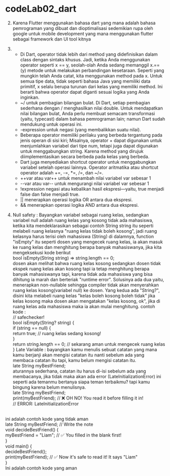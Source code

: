 # codeLab02_dart
2. Karena Flutter menggunakan bahasa dart yang mana adalah bahasa pemrograman yang dibuat dan dioptimalisasi sedemikian rupa oleh google untuk mobile development yang mana menggunakan flutter sebagai framework dan UI tool kitnya 
3. - Di Dart, operator tidak lebih dari method yang didefinisikan dalam class dengan sintaks khusus.
     Jadi, ketika Anda menggunakan operator seperti x == y, seolah-olah Anda sedang memanggil
     x.==(y) metode untuk melakukan perbandingan kesetaraan.
     Seperti yang mungkin telah Anda catat, kita menggunakan method pada x. Untuk semua tipe data, tidak seperti bahasa Java yang memiliki data primitif, x selalu           berupa turunan dari kelas yang memiliki method. Ini berarti bahwa operator dapat diganti sesuai logika yang Anda inginkan.
   - ~/ untuk pembagian bilangan bulat. Di Dart, setiap pembagian sederhana dengan / menghasilkan nilai double. Untuk mendapatkan nilai bilangan bulat, Anda perlu           membuat semacam transformasi (yaitu, typecast) dalam bahasa pemrograman lain; namun Dart sudah mendukung untuk operasi ini.
   - -expression untuk negasi (yang membalikkan suatu nilai).
   - Beberapa operator memiliki perilaku yang berbeda tergantung pada jenis operan di sisi kiri; Misalnya, operator + dapat digunakan untuk menjumlahkan variabel           dari tipe num, tetapi juga dapat digunakan untuk menggabungkan string. Karena method yang dirujuk diimplementasikan secara berbeda pada kelas yang berbeda.
   - Dart juga menyediakan shortcut operator untuk menggabungkan variabel setelah operasi lainnya. Operator aritmatika atau shortcut operator adalah +=, -=, *=, /=,        dan ~/=.
   - ++var atau var++ untuk menambah nilai variabel var sebesar 1
   - --var atau var-- untuk mengurangi nilai variabel var sebesar 1
   - !expression negasi atau kebalikan hasil ekspresi—yaitu, true menjadi false dan false menjadi true.
   - || menerapkan operasi logika OR antara dua ekspresi.
   - && menerapkan operasi logika AND antara dua ekspresi.

4. Null safety :
Bayangkan variabel sebagai ruang kelas, sedangkan variabel null adalah ruang kelas yang kosong tidak ada mahasiswa, ketika kita mendeklarasikan sebagai contoh String string itu seperti melabeli ruang kelasnya "ruang kelas tidak boleh kosong", jadi ruang kelasnya harus terisi oleh mahasiswa (String) di dalamnya, function "isEmpty" itu seperti dosen yang mengecek ruang kelas, ia akan masuk ke ruang kelas dan menghitung berapa banyak mahasiswanya, jika kita mengeksekusi kode berikut
<br>bool isEmpty(String string) => string.length == 0;<br>
dosen akan melihat bahwa ruang kelas kosong sedangkan dosen tidak ekspek ruang kelas akan kosong tapi ia tetap menghitung berapa banyak mahasiswanya tapi, karena tidak ada mahasiswa yang bisa dihitung ia marah dan berteriak "runtime error". Solusinya ada dua yaitu, menerapkan non-nullable sehingga compiler tidak akan menyerahkan ruang kelas kosong(variabel null) ke dosen. Yang kedua ada "String?", disini kita melabeli ruang kelas "kelas boleh kosong boleh tidak" jika kelas kosong maka dosen akan mengatakan "kelas kosong, ok", jika di ruang kelas ada mahasiswa maka ia akan mulai menghitung. contoh kode :
<br>// safechecker!
<br>bool isEmpty(String? string) {
<br>  if (string == null) {
<br>    return true; // ruang kelas sedang kosong!
<br>  }
<br>  return string.length == 0; // sekarang aman untuk mengecek ruang kelas
<br>}
   Late Variable :
bayangkan kamu menulis sebuat catatan yang mana kamu berjanji akan mengisi catatan itu nanti sebelum ada yang membaca catatan itu tapi, kamu belum mengisi catatan itu.
<br> late String myBestFriend; <br>
aturannya sederhana, catatan itu harus di-isi sebelum ada yang membacanya, jika tidak maka akan ada error (LateInitializationError) ini seperti ada temanmu bertanya siapa teman terbaikmu? tapi kamu bingung karena belum menulisnya.
<br>late String myBestFriend;
<br>print(myBestFriend); // ❌ OH NO! You read it before filling it in!
<br>// ERROR: LateInitializationError
<br>
ini adalah contoh kode yang tidak aman
<br>
late String myBestFriend; // Write the note
<br>void decideBestFriend() {
<br>  myBestFriend = "Liam"; // ✅ You filled in the blank first!
<br>}
<br>void main() {
<br>  decideBestFriend();
<br>  print(myBestFriend); // ✅ Now it's safe to read it! It says "Liam"
<br>}<br>
Ini adalah contoh kode yang aman

